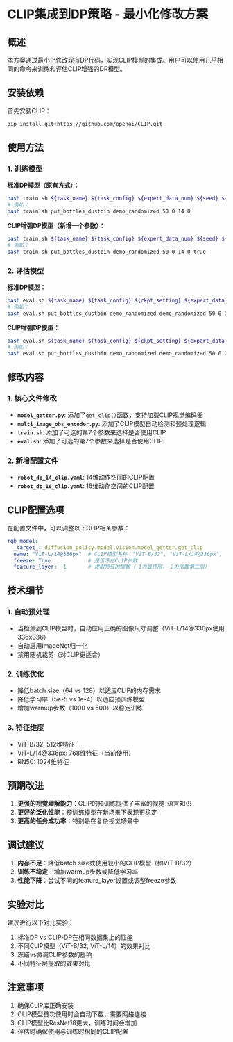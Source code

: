 # CLIP集成到DP策略 - 最小化修改方案

## 概述

本方案通过最小化修改现有DP代码，实现CLIP模型的集成。用户可以使用几乎相同的命令来训练和评估CLIP增强的DP模型。

## 安装依赖

首先安装CLIP：
```bash
pip install git+https://github.com/openai/CLIP.git
```

## 使用方法

### 1. 训练模型

**标准DP模型（原有方式）：**
```bash
bash train.sh ${task_name} ${task_config} ${expert_data_num} ${seed} ${action_dim} ${gpu_id}
# 例如：
bash train.sh put_bottles_dustbin demo_randomized 50 0 14 0
```

**CLIP增强DP模型（新增一个参数）：**
```bash
bash train.sh ${task_name} ${task_config} ${expert_data_num} ${seed} ${action_dim} ${gpu_id} true
# 例如：
bash train.sh put_bottles_dustbin demo_randomized 50 0 14 0 true
```

### 2. 评估模型

**标准DP模型：**
```bash
bash eval.sh ${task_name} ${task_config} ${ckpt_setting} ${expert_data_num} ${seed} ${gpu_id}
# 例如：
bash eval.sh put_bottles_dustbin demo_randomized demo_randomized 50 0 0
```

**CLIP增强DP模型：**
```bash
bash eval.sh ${task_name} ${task_config} ${ckpt_setting} ${expert_data_num} ${seed} ${gpu_id} true
# 例如：
bash eval.sh put_bottles_dustbin demo_randomized demo_randomized 50 0 0 true
```

## 修改内容

### 1. 核心文件修改

- **`model_getter.py`**: 添加了`get_clip()`函数，支持加载CLIP视觉编码器
- **`multi_image_obs_encoder.py`**: 添加了CLIP模型自动检测和预处理逻辑
- **`train.sh`**: 添加了可选的第7个参数来选择是否使用CLIP
- **`eval.sh`**: 添加了可选的第7个参数来选择是否使用CLIP

### 2. 新增配置文件

- **`robot_dp_14_clip.yaml`**: 14维动作空间的CLIP配置
- **`robot_dp_16_clip.yaml`**: 16维动作空间的CLIP配置

## CLIP配置选项

在配置文件中，可以调整以下CLIP相关参数：

```yaml
rgb_model:
  _target_: diffusion_policy.model.vision.model_getter.get_clip
  name: "ViT-L/14@336px"  # CLIP模型名称："ViT-B/32", "ViT-L/14@336px", "RN50"等
  freeze: True            # 是否冻结CLIP参数
  feature_layer: -1       # 提取特征的层数（-1为最终层，-2为倒数第二层）
```

## 技术细节

### 1. 自动预处理
- 当检测到CLIP模型时，自动应用正确的图像尺寸调整（ViT-L/14@336px使用336x336）
- 自动启用ImageNet归一化
- 禁用随机裁剪（对CLIP更适合）

### 2. 训练优化
- 降低batch size（64 vs 128）以适应CLIP的内存需求
- 降低学习率（5e-5 vs 1e-4）以适应预训练模型
- 增加warmup步数（1000 vs 500）以稳定训练

### 3. 特征维度
- ViT-B/32: 512维特征
- ViT-L/14@336px: 768维特征（当前使用）
- RN50: 1024维特征

## 预期改进

1. **更强的视觉理解能力**：CLIP的预训练提供了丰富的视觉-语言知识
2. **更好的泛化性能**：预训练模型在新场景下表现更稳定
3. **更高的任务成功率**：特别是在复杂视觉场景中

## 调试建议

1. **内存不足**：降低batch size或使用较小的CLIP模型（如ViT-B/32）
2. **训练不稳定**：增加warmup步数或降低学习率
3. **性能下降**：尝试不同的feature_layer设置或调整freeze参数

## 实验对比

建议进行以下对比实验：
1. 标准DP vs CLIP-DP在相同数据集上的性能
2. 不同CLIP模型（ViT-B/32, ViT-L/14）的效果对比
3. 冻结vs微调CLIP参数的影响
4. 不同特征层提取的效果对比

## 注意事项

1. 确保CLIP库正确安装
2. CLIP模型首次使用时会自动下载，需要网络连接
3. CLIP模型比ResNet18更大，训练时间会增加
4. 评估时确保使用与训练时相同的CLIP配置